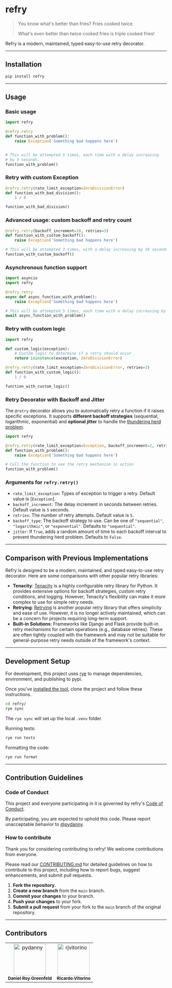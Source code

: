 # refry

> You know what's better than fries? Fries cooked twice.
>
> What's even better than twice cooked fries is triple cooked fries!

Refry is a modern, maintained, typed easy-to-use retry decorator.

---

## Installation

```bash
pip install refry
```

---

## Usage

### Basic usage

```python
import refry

@refry.retry
def function_with_problem():
    raise Exception('Something bad happens here')


# This will be attempted 5 times, each time with a delay increasing
# by 5 seconds.
function_with_problem()
```

### Retry with custom Exception

```python
@refry.retry(rate_limit_exception=ZeroDivisionError)
def function_with_bad_division():
    1 / 0

function_with_bad_division()
```

### Advanced usage: custom backoff and retry count

```python
@refry.retry(backoff_increment=10, retries=3)
def function_with_custom_backoff():
    raise Exception('Something bad happens here')

# This will be attempted 3 times, with a delay increasing by 10 seconds each time.
function_with_custom_backoff()
```

### Asynchronous function support

```python
import asyncio
import refry

@refry.retry
async def async_function_with_problem():
    raise Exception('Something bad happens here')

# This will be attempted 5 times, each time with a delay increasing by 5 seconds.
await async_function_with_problem()
```

### Retry with custom logic

```python
import refry

def custom_logic(exception):
    # Custom logic to determine if a retry should occur
    return isinstance(exception, ZeroDivisionError)

@refry.retry(rate_limit_exception=ZeroDivisionError, retries=3)
def function_with_custom_logic():
    1 / 0

function_with_custom_logic()
```

### Retry Decorator with Backoff and Jitter

The `@retry` decorator allows you to automatically retry a function if it raises specific exceptions.
It supports **different backoff strategies** (sequential, logarithmic, exponential) and **optional jitter** to handle the [thundering herd problem](http://www.catb.org/jargon/html/T/thundering-herd-problem.html).


```python
import refry

@refry.retry(rate_limit_exception=Exception, backoff_increment=2, retries=5, backoff_type="sequential", jitter=True)
def function_with_problem():
    raise Exception('Something bad happens here')

# Call the function to see the retry mechanism in action
function_with_problem()
```


### Arguments for `refry.retry()`

* `rate_limit_exception`: Types of exception to trigger a retry. Default value is [`Exception`].
* `backoff_increment`: The delay increment in seconds between retries. Default value is `5` seconds.
* `retries`: The number of retry attempts. Default value is `5`.
* `backoff_type`: The backoff strategy to use. Can be one of `"sequential"`, `"logarithmic"`, or `"exponential"`. Defaults to `"sequential"`.
* `jitter`: If `True`, adds a random amount of time to each backoff interval to prevent thundering herd problem. Defaults to `False`.

---

## Comparison with Previous Implementations

Refry is designed to be a modern, maintained, and typed easy-to-use retry decorator.
Here are some comparisons with other popular retry libraries:

* **Tenacity**: [Tenacity](https://pypi.org/project/tenacity/) is a highly configurable retry library for Python. It provides extensive options for backoff strategies, custom retry conditions, and logging. However, Tenacity's flexibility can make it more complex to use for simple retry needs.
* **Retrying**: [Retrying](https://pypi.org/project/retrying/) is another popular retry library that offers simplicity and ease of use. However, it is no longer actively maintained, which can be a concern for projects requiring long-term support.
* **Built-in Solutions**: Frameworks like Django and Flask provide built-in retry mechanisms for certain operations (e.g., database retries). These are often tightly coupled with the framework and may not be suitable for general-purpose retry needs outside of the framework's context.

---

## Development Setup

For development, this project uses [rye](https://rye.astral.sh/) to manage dependencies, environment, and publishing to pypi. 

Once you've [installed the tool](https://rye.astral.sh/guide/installation/), clone the project and follow these instructions.

```bash
cd refry/
rye sync
```

The `rye sync` will set up the local `.venv` folder. 

Running tests:

```bash
rye run tests
```

Formatting the code:

```bash
rye run format
```

---

## Contribution Guidelines

### Code of Conduct

This project and everyone participating in it is governed by refry's [Code of Conduct](CODE_OF_CONDUCT.md). 

By participating, you are expected to uphold this code. Please report unacceptable behavior to [@pydanny](https://github.com/pydanny).

### How to contribute

Thank you for considering contributing to refry! We welcome contributions from everyone.

Please read our [CONTRIBUTING.md](CONTRIBUTING.md) for detailed guidelines on how to contribute to this project, including how to report bugs, suggest enhancements, and submit pull requests. 

1. **Fork the repository.**
2. **Create a new branch** from the `main` branch.
3. **Commit your changes** to your branch.
4. **Push your changes** to your fork.
5. **Submit a pull request** from your fork to the `main` branch of the original repository.

---

## Contributors 

<table>
<tr>
    <td align="center">
        <a href="https://github.com/pydanny">
            <img src="https://avatars.githubusercontent.com/u/62857?v=4" width="100;" alt="pydanny"/>
            <br />
            <sub><b>Daniel Roy Greenfeld</b></sub>
        </a>
    </td>
    <td align="center">
        <a href="https://github.com/rjvitorino">
            <img src="https://avatars.githubusercontent.com/u/2514072?v=4" width="100;" alt="rjvitorino"/>
            <br />
            <sub><b>Ricardo Vitorino</b></sub>
        </a>
    </td></tr>
</table>

